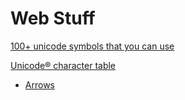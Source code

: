 # Web Stuff

[100+ unicode symbols that you can use](https://tutorialzine.com/2014/12/you-dont-need-icons-here-are-100-unicode-symbols-that-you-can-use)

[Unicode® character table](https://unicode-table.com/en/#control-character)
 - [Arrows](https://unicode-table.com/en/sets/arrows-symbols/)
